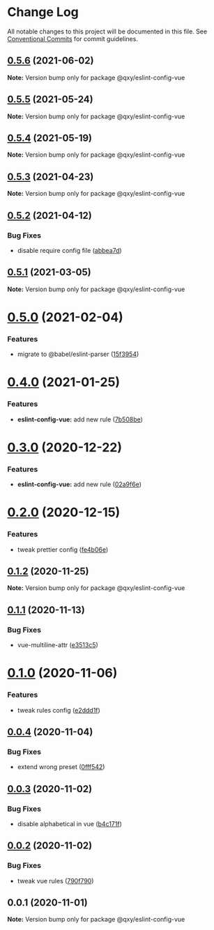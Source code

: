 # Change Log

All notable changes to this project will be documented in this file.
See [Conventional Commits](https://conventionalcommits.org) for commit guidelines.

## [0.5.6](https://github.com/qxy-fe/configs/compare/@qxy/eslint-config-vue@0.5.5...@qxy/eslint-config-vue@0.5.6) (2021-06-02)

**Note:** Version bump only for package @qxy/eslint-config-vue





## [0.5.5](https://github.com/qxy-fe/configs/compare/@qxy/eslint-config-vue@0.5.4...@qxy/eslint-config-vue@0.5.5) (2021-05-24)

**Note:** Version bump only for package @qxy/eslint-config-vue





## [0.5.4](https://github.com/qxy-fe/configs/compare/@qxy/eslint-config-vue@0.5.3...@qxy/eslint-config-vue@0.5.4) (2021-05-19)

**Note:** Version bump only for package @qxy/eslint-config-vue





## [0.5.3](https://github.com/qxy-fe/configs/compare/@qxy/eslint-config-vue@0.5.2...@qxy/eslint-config-vue@0.5.3) (2021-04-23)

**Note:** Version bump only for package @qxy/eslint-config-vue





## [0.5.2](https://github.com/qxy-fe/configs/compare/@qxy/eslint-config-vue@0.5.1...@qxy/eslint-config-vue@0.5.2) (2021-04-12)


### Bug Fixes

* disable require config file ([abbea7d](https://github.com/qxy-fe/configs/commit/abbea7d5f750696f122be4a5e81a0b7ee23661e5))





## [0.5.1](https://github.com/qxy-fe/configs/compare/@qxy/eslint-config-vue@0.5.0...@qxy/eslint-config-vue@0.5.1) (2021-03-05)

**Note:** Version bump only for package @qxy/eslint-config-vue

# [0.5.0](https://github.com/qxy-fe/configs/compare/@qxy/eslint-config-vue@0.4.0...@qxy/eslint-config-vue@0.5.0) (2021-02-04)

### Features

-   migrate to @babel/eslint-parser ([15f3954](https://github.com/qxy-fe/configs/commit/15f3954605cd5d863e3e8516e4132fd07639f11a))

# [0.4.0](https://github.com/qxy-fe/configs/compare/@qxy/eslint-config-vue@0.3.0...@qxy/eslint-config-vue@0.4.0) (2021-01-25)

### Features

-   **eslint-config-vue:** add new rule ([7b508be](https://github.com/qxy-fe/configs/commit/7b508bebf249ca3c48ae9f371e7ed75e19d3cae6))

# [0.3.0](https://github.com/qxy-fe/configs/compare/@qxy/eslint-config-vue@0.2.0...@qxy/eslint-config-vue@0.3.0) (2020-12-22)

### Features

-   **eslint-config-vue:** add new rule ([02a9f6e](https://github.com/qxy-fe/configs/commit/02a9f6ecb5f783e2bf8c61ee4093d022a70cf0d6))

# [0.2.0](https://github.com/qxy-fe/configs/compare/@qxy/eslint-config-vue@0.1.2...@qxy/eslint-config-vue@0.2.0) (2020-12-15)

### Features

-   tweak prettier config ([fe4b06e](https://github.com/qxy-fe/configs/commit/fe4b06e8214e4c0f933f3f1283a2b0bdc046e991))

## [0.1.2](https://github.com/qxy-fe/configs/compare/@qxy/eslint-config-vue@0.1.1...@qxy/eslint-config-vue@0.1.2) (2020-11-25)

**Note:** Version bump only for package @qxy/eslint-config-vue

## [0.1.1](https://github.com/qxy-fe/configs/compare/@qxy/eslint-config-vue@0.1.0...@qxy/eslint-config-vue@0.1.1) (2020-11-13)

### Bug Fixes

-   vue-multiline-attr ([e3513c5](https://github.com/qxy-fe/configs/commit/e3513c5617433eeef3c436b481c740f0683a805c))

# [0.1.0](https://github.com/qxy-fe/configs/compare/@qxy/eslint-config-vue@0.0.4...@qxy/eslint-config-vue@0.1.0) (2020-11-06)

### Features

-   tweak rules config ([e2ddd1f](https://github.com/qxy-fe/configs/commit/e2ddd1f14cb9e2774f5c439a1f98af7ad868ce0f))

## [0.0.4](https://github.com/qxy-fe/configs/compare/@qxy/eslint-config-vue@0.0.3...@qxy/eslint-config-vue@0.0.4) (2020-11-04)

### Bug Fixes

-   extend wrong preset ([0fff542](https://github.com/qxy-fe/configs/commit/0fff542f9d54e85ae76b53faf43c30aa6639fed1))

## [0.0.3](https://github.com/qxy-fe/configs/compare/@qxy/eslint-config-vue@0.0.2...@qxy/eslint-config-vue@0.0.3) (2020-11-02)

### Bug Fixes

-   disable alphabetical in vue ([b4c171f](https://github.com/qxy-fe/configs/commit/b4c171fdbb3079700b26ce4af5c11070eb78c2e2))

## [0.0.2](https://github.com/qxy-fe/configs/compare/@qxy/eslint-config-vue@0.0.1...@qxy/eslint-config-vue@0.0.2) (2020-11-02)

### Bug Fixes

-   tweak vue rules ([790f790](https://github.com/qxy-fe/configs/commit/790f790cce1442ba96a345eefd5f25655a0fbb3f))

## 0.0.1 (2020-11-01)

**Note:** Version bump only for package @qxy/eslint-config-vue
